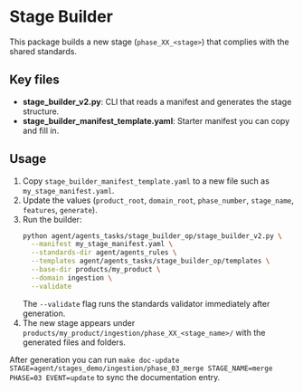 # Stage Builder

This package builds a new stage (`phase_XX_<stage>`) that complies with the shared standards.

## Key files
- **stage_builder_v2.py**: CLI that reads a manifest and generates the stage structure.
- **stage_builder_manifest_template.yaml**: Starter manifest you can copy and fill in.

## Usage
1. Copy `stage_builder_manifest_template.yaml` to a new file such as `my_stage_manifest.yaml`.
2. Update the values (`product_root`, `domain_root`, `phase_number`, `stage_name`, `features`, `generate`).
3. Run the builder:
   ```bash
   python agent/agents_tasks/stage_builder_op/stage_builder_v2.py \
     --manifest my_stage_manifest.yaml \
     --standards-dir agent/agents_rules \
     --templates agent/agents_tasks/stage_builder_op/templates \
     --base-dir products/my_product \
     --domain ingestion \
     --validate
   ```
   The `--validate` flag runs the standards validator immediately after generation.
4. The new stage appears under `products/my_product/ingestion/phase_XX_<stage_name>/` with the generated files and folders.

After generation you can run `make doc-update STAGE=agent/stages_demo/ingestion/phase_03_merge STAGE_NAME=merge PHASE=03 EVENT=update` to sync the documentation entry.
